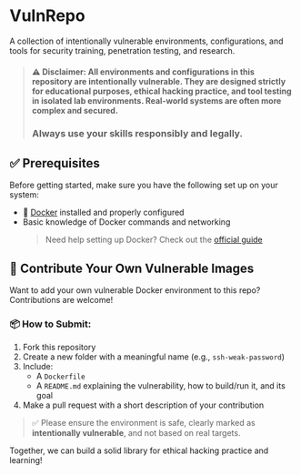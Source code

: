 # **VulnRepo**

A collection of intentionally vulnerable environments, configurations, and tools for security training, penetration testing, and research.

> #### ⚠️ **Disclaimer:** All environments and configurations in this repository are **intentionally vulnerable**. They are designed **strictly for educational purposes**, ethical hacking practice, and tool testing in **isolated lab environments**. Real-world systems are often more complex and secured.
>
> ### Always use your skills responsibly and legally.

## ✅ Prerequisites

Before getting started, make sure you have the following set up on your system:

- 🐳 [Docker](https://www.docker.com/get-started) installed and properly configured
- Basic knowledge of Docker commands and networking
  > Need help setting up Docker? Check out the [official guide](https://docs.docker.com/get-docker/)

## 🧩 Contribute Your Own Vulnerable Images

Want to add your own vulnerable Docker environment to this repo? Contributions are welcome!

### 📦 How to Submit:

1. Fork this repository
2. Create a new folder with a meaningful name (e.g., `ssh-weak-password`)
3. Include:
   - A `Dockerfile`
   - A `README.md` explaining the vulnerability, how to build/run it, and its goal
4. Make a pull request with a short description of your contribution

> ✅ Please ensure the environment is safe, clearly marked as **intentionally vulnerable**, and not based on real targets.

Together, we can build a solid library for ethical hacking practice and learning!
